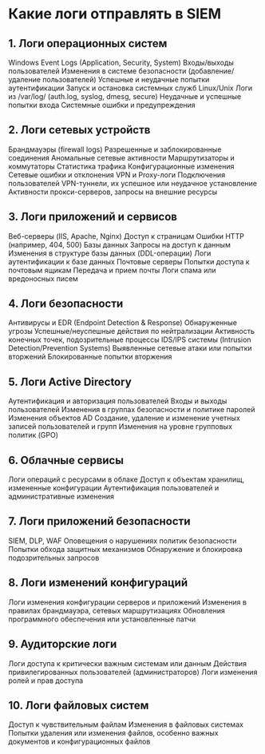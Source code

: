 # Какие логи отправлять в SIEM

## 1. Логи операционных систем
Windows Event Logs (Application, Security, System)
Входы/выходы пользователей
Изменения в системе безопасности (добавление/удаление пользователей)
Успешные и неудачные попытки аутентификации
Запуск и остановка системных служб
Linux/Unix
Логи из /var/log/ (auth.log, syslog, dmesg, secure)
Неудачные и успешные попытки входа
Системные ошибки и предупреждения

## 2. Логи сетевых устройств
Брандмауэры (firewall logs)
Разрешенные и заблокированные соединения
Аномальные сетевые активности
Маршрутизаторы и коммутаторы
Статистика трафика
Конфигурационные изменения
Сетевые ошибки и отклонения
VPN и Proxy-логи
Подключения пользователей
VPN-туннели, их успешное или неудачное установление
Активности прокси-серверов, запросы на внешние ресурсы

## 3. Логи приложений и сервисов
Веб-серверы (IIS, Apache, Nginx)
Доступ к страницам
Ошибки HTTP (например, 404, 500)
Базы данных
Запросы на доступ к данным
Изменения в структуре базы данных (DDL-операции)
Логи аутентификации к базе данных
Почтовые серверы
Попытки доступа к почтовым ящикам
Передача и прием почты
Логи спама или вредоносных писем

## 4. Логи безопасности
Антивирусы и EDR (Endpoint Detection & Response)
Обнаруженные угрозы
Успешные/неуспешные действия по нейтрализации
Активность конечных точек, подозрительные процессы
IDS/IPS системы (Intrusion Detection/Prevention Systems)
Выявленные сетевые атаки или попытки вторжений
Блокированные попытки вторжения

## 5. Логи Active Directory
Аутентификация и авторизация пользователей
Входы и выходы пользователей
Изменения в группах безопасности и политике паролей
Изменения объектов AD
Создание, удаление и изменение учетных записей пользователей и групп
Изменения на уровне групповых политик (GPO)

## 6. Облачные сервисы
Логи операций с ресурсами в облаке
Доступ к объектам хранилищ, измененные конфигурации
Аутентификация пользователей и административные изменения

## 7. Логи приложений безопасности
SIEM, DLP, WAF
Оповещения о нарушениях политик безопасности
Попытки обхода защитных механизмов
Обнаружение и блокировка подозрительных запросов

## 8. Логи изменений конфигураций
Логи изменения конфигурации серверов и приложений
Изменения в правилах брандмауэра, сетевых маршрутизациях
Обновления программного обеспечения или установленные патчи

## 9. Аудиторские логи
Логи доступа к критически важным системам или данным
Действия привилегированных пользователей (администраторов)
Логи изменения ролей и прав доступа

## 10. Логи файловых систем
Доступ к чувствительным файлам
Изменения в файловых системах
Попытки удаления или изменения файлов, особенно важных документов и конфигурационных файлов
